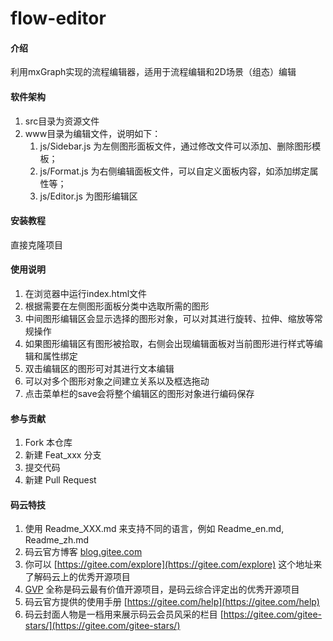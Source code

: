 # flow-editor

#### 介绍
利用mxGraph实现的流程编辑器，适用于流程编辑和2D场景（组态）编辑

#### 软件架构
1. src目录为资源文件
2. www目录为编辑文件，说明如下：
    1. js/Sidebar.js 为左侧图形面板文件，通过修改文件可以添加、删除图形模板；
    2. js/Format.js 为右侧编辑面板文件，可以自定义面板内容，如添加绑定属性等；
    3. js/Editor.js 为图形编辑区


#### 安装教程

直接克隆项目

#### 使用说明

1. 在浏览器中运行index.html文件
2. 根据需要在左侧图形面板分类中选取所需的图形
3. 中间图形编辑区会显示选择的图形对象，可以对其进行旋转、拉伸、缩放等常规操作
4. 如果图形编辑区有图形被拾取，右侧会出现编辑面板对当前图形进行样式等编辑和属性绑定
5. 双击编辑区的图形可对其进行文本编辑
6. 可以对多个图形对象之间建立关系以及框选拖动
7. 点击菜单栏的save会将整个编辑区的图形对象进行编码保存


#### 参与贡献

1. Fork 本仓库
2. 新建 Feat_xxx 分支
3. 提交代码
4. 新建 Pull Request


#### 码云特技

1. 使用 Readme\_XXX.md 来支持不同的语言，例如 Readme\_en.md, Readme\_zh.md
2. 码云官方博客 [blog.gitee.com](https://blog.gitee.com)
3. 你可以 [https://gitee.com/explore](https://gitee.com/explore) 这个地址来了解码云上的优秀开源项目
4. [GVP](https://gitee.com/gvp) 全称是码云最有价值开源项目，是码云综合评定出的优秀开源项目
5. 码云官方提供的使用手册 [https://gitee.com/help](https://gitee.com/help)
6. 码云封面人物是一档用来展示码云会员风采的栏目 [https://gitee.com/gitee-stars/](https://gitee.com/gitee-stars/)